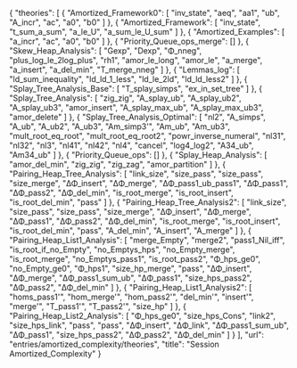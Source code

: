 {
    "theories": [
        {
            "Amortized_Framework0": [
                "inv_state",
                "aeq",
                "aa1",
                "ub",
                "A_incr",
                "ac",
                "a0",
                "b0"
            ]
        },
        {
            "Amortized_Framework": [
                "inv_state",
                "t_sum_a_sum",
                "a_le_U",
                "a_sum_le_U_sum"
            ]
        },
        {
            "Amortized_Examples": [
                "a_incr",
                "ac",
                "a0",
                "b0"
            ]
        },
        {
            "Priority_Queue_ops_merge": []
        },
        {
            "Skew_Heap_Analysis": [
                "Gexp",
                "Dexp",
                "Φ_nneg",
                "plus_log_le_2log_plus",
                "rh1",
                "amor_le_long",
                "amor_le",
                "a_merge",
                "a_insert",
                "a_del_min",
                "T_merge_nneg"
            ]
        },
        {
            "Lemmas_log": [
                "ld_sum_inequality",
                "ld_ld_1_less",
                "ld_le_2ld",
                "ld_ld_less2"
            ]
        },
        {
            "Splay_Tree_Analysis_Base": [
                "T_splay_simps",
                "ex_in_set_tree"
            ]
        },
        {
            "Splay_Tree_Analysis": [
                "zig_zig",
                "A_splay_ub",
                "A_splay_ub2",
                "A_splay_ub3",
                "amor_insert",
                "A_splay_max_ub",
                "A_splay_max_ub3",
                "amor_delete"
            ]
        },
        {
            "Splay_Tree_Analysis_Optimal": [
                "nl2",
                "A_simps",
                "A_ub",
                "A_ub2",
                "A_ub3",
                "Am_simp3'",
                "Am_ub",
                "Am_ub3",
                "mult_root_eq_root",
                "mult_root_eq_root2",
                "powr_inverse_numeral",
                "nl31",
                "nl32",
                "nl3",
                "nl41",
                "nl42",
                "nl4",
                "cancel",
                "log4_log2",
                "A34_ub",
                "Am34_ub"
            ]
        },
        {
            "Priority_Queue_ops": []
        },
        {
            "Splay_Heap_Analysis": [
                "amor_del_min",
                "zig_zig",
                "zig_zag",
                "amor_partition"
            ]
        },
        {
            "Pairing_Heap_Tree_Analysis": [
                "link_size",
                "size_pass",
                "size_pass",
                "size_merge",
                "ΔΦ_insert",
                "ΔΦ_merge",
                "ΔΦ_pass1_ub_pass1",
                "ΔΦ_pass1",
                "ΔΦ_pass2",
                "ΔΦ_del_min",
                "is_root_merge",
                "is_root_insert",
                "is_root_del_min",
                "pass"
            ]
        },
        {
            "Pairing_Heap_Tree_Analysis2": [
                "link_size",
                "size_pass",
                "size_pass",
                "size_merge",
                "ΔΦ_insert",
                "ΔΦ_merge",
                "ΔΦ_pass1",
                "ΔΦ_pass2",
                "ΔΦ_del_min",
                "is_root_merge",
                "is_root_insert",
                "is_root_del_min",
                "pass",
                "A_del_min",
                "A_insert",
                "A_merge"
            ]
        },
        {
            "Pairing_Heap_List1_Analysis": [
                "merge_Empty",
                "merge2",
                "pass1_Nil_iff",
                "is_root_if_no_Empty",
                "no_Emptys_hps",
                "no_Empty_merge",
                "is_root_merge",
                "no_Emptys_pass1",
                "is_root_pass2",
                "Φ_hps_ge0",
                "no_Empty_ge0",
                "Φ_hps1",
                "size_hp_merge",
                "pass",
                "ΔΦ_insert",
                "ΔΦ_merge",
                "ΔΦ_pass1_sum_ub",
                "ΔΦ_pass1",
                "size_hps_pass2",
                "ΔΦ_pass2",
                "ΔΦ_del_min"
            ]
        },
        {
            "Pairing_Heap_List1_Analysis2": [
                "homs_pass1'",
                "hom_merge'",
                "hom_pass2'",
                "del_min'",
                "insert'",
                "merge'",
                "T_pass1'",
                "T_pass2'",
                "size_hp"
            ]
        },
        {
            "Pairing_Heap_List2_Analysis": [
                "Φ_hps_ge0",
                "size_hps_Cons",
                "link2",
                "size_hps_link",
                "pass",
                "pass",
                "ΔΦ_insert",
                "ΔΦ_link",
                "ΔΦ_pass1_sum_ub",
                "ΔΦ_pass1",
                "size_hps_pass2",
                "ΔΦ_pass2",
                "ΔΦ_del_min"
            ]
        }
    ],
    "url": "entries/amortized_complexity/theories",
    "title": "Session Amortized_Complexity"
}